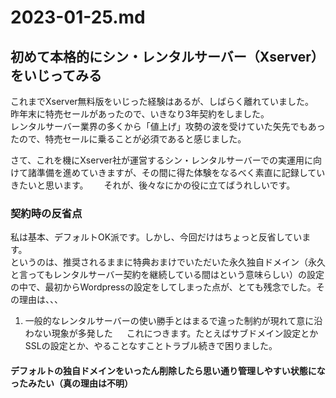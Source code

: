  # 2023-01-25.md
 
## 初めて本格的にシン・レンタルサーバー（Xserver）をいじってみる

これまでXserver無料版をいじった経験はあるが、しばらく離れていました。  
昨年末に特売セールがあったので、いきなり3年契約をしました。  
レンタルサーバー業界の多くから「値上げ」攻勢の波を受けていた矢先でもあったので、特売セールに乗ることが必須であると感じました。  

さて、これを機にXserver社が運営するシン・レンタルサーバーでの実運用に向けて諸準備を進めていきますが、その間に得た体験をなるべく素直に記録していきたいと思います。　　
それが、後々なにかの役に立てばうれしいです。

### 契約時の反省点

私は基本、デフォルトOK派です。しかし、今回だけはちょっと反省しています。  
というのは、推奨されるままに特典おまけでいただいた永久独自ドメイン（永久と言ってもレンタルサーバー契約を継続している間はという意味らしい）の設定の中で、最初からWordpressの設定をしてしまった点が、とても残念でした。その理由は、、、

1. 一般的なレンタルサーバーの使い勝手とはまるで違った制約が現れて意に沿わない現象が多発した
　
これにつきます。たとえばサブドメイン設定とかSSLの設定とか、やることなすことトラブル続きで困りました。

#### デフォルトの独自ドメインをいったん削除したら思い通り管理しやすい状態になったみたい（真の理由は不明）


